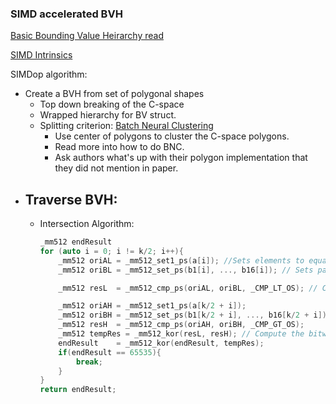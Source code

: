 ### SIMD accelerated BVH

[Basic Bounding Value Heirarchy read](https://pbr-book.org/3ed-2018/Primitives_and_Intersection_Acceleration/Bounding_Volume_Hierarchies)

[SIMD Intrinsics](https://www.intel.com/content/www/us/en/docs/intrinsics-guide/index.html)

SIMDop algorithm:

- Create a BVH from set of polygonal shapes
  - Top down breaking of the C-space
  - Wrapped hierarchy for BV struct.
  - Splitting criterion: [Batch Neural Clustering](https://davidmainzer.com/papers/2014_vriphys_paper.pdf)
    - Use center of polygons to cluster the C-space polygons.
    - Read more into how to do BNC.
    - Ask authors what's up with their polygon implementation that they did not mention in paper.
- Traverse BVH:
  - 
  - Intersection Algorithm: 
    ```cpp
    _mm512 endResult
    for (auto i = 0; i != k/2; i++){
        _mm512 oriAL = _mm512_set1_ps(a[i]); //Sets elements to equal specified single-precision floating point value. There is no corresponding instruction. This intrinsic only applies to Intel® Many Integrated Core Architecture (Intel® MIC Architecture).
        _mm512 oriBL = _mm512_set_ps(b1[i], ..., b16[i]); // Sets packed float32 elements in destination with supplied values.

        _mm512 resL  = _mm512_cmp_ps(oriAL, oriBL, _CMP_LT_OS); // Comparison instruction for AVX 512

        _mm512 oriAH = _mm512_set1_ps(a[k/2 + i]);
        _mm512 oriBH = _mm512_set_ps(b1[k/2 + i], ..., b16[k/2 + i]);
        _mm512 resH  = _mm512_cmp_ps(oriAH, oriBH, _CMP_GT_OS);
        _mm512 tempRes = _mm512_kor(resL, resH); // Compute the bitwise OR of 16-bit masks a and b, and store the result in k.
        endResult    = _mm512_kor(endResult, tempRes);
        if(endResult == 65535){
            break;
        }
    }
    return endResult;
    ```